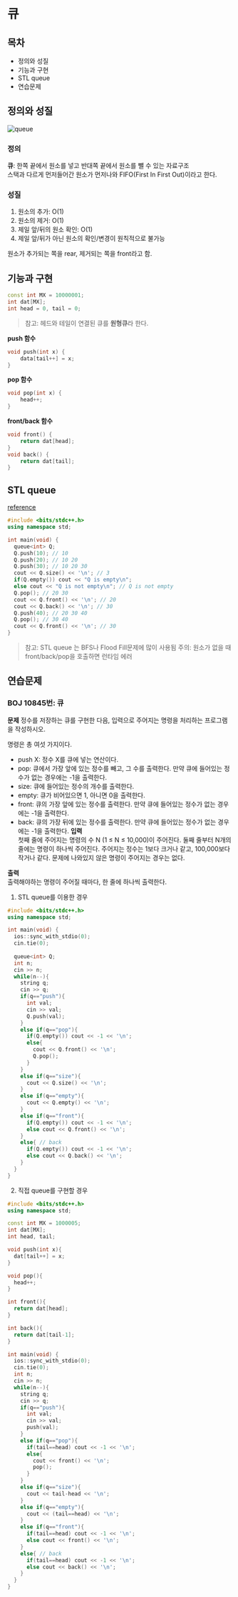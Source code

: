 # 큐
## 목차
- 정의와 성질
- 기능과 구현
- STL queue
- 연습문제

## 정의와 성질
<img alt="queue" src="queue.png" />   

### 정의
**큐**: 한쪽 끝에서 원소를 넣고 반대쪽 끝에서 원소를 뺄 수 있는 자료구조  
스택과 다르게 먼저들어간 원소가 먼저나와 FIFO(First In First Out)이라고 한다.

### 성질
1. 원소의 추가: O(1)
2. 원소의 제거: O(1)
3. 제일 앞/뒤의 원소 확인: O(1)
4. 제일 앞/뒤가 아닌 원소의 확인/변경이 원칙적으로 불가능

원소가 추가되는 쪽을 rear, 제거되는 쪽을 front라고 함.

## 기능과 구현

```cpp
const int MX = 10000001;
int dat[MX];
int head = 0, tail = 0;
```
>참고: 헤드와 테일이 연결된 큐를 **원형큐**라 한다.

**push 함수**
```cpp
void push(int x) {
	data[tail++] = x;
}
```

**pop 함수**
```cpp
void pop(int x) {
	head++;
}
```

**front/back 함수**
```cpp
void front() {
	return dat[head];
}
void back() {
	return dat[tail];
}
```

## STL queue
[reference](http://www.cplusplus.com/reference/queue/queue/)

```cpp
#include <bits/stdc++.h>
using namespace std;

int main(void) {
  queue<int> Q;
  Q.push(10); // 10
  Q.push(20); // 10 20
  Q.push(30); // 10 20 30
  cout << Q.size() << '\n'; // 3
  if(Q.empty()) cout << "Q is empty\n";
  else cout << "Q is not empty\n"; // Q is not empty
  Q.pop(); // 20 30
  cout << Q.front() << '\n'; // 20
  cout << Q.back() << '\n'; // 30
  Q.push(40); // 20 30 40
  Q.pop(); // 30 40
  cout << Q.front() << '\n'; // 30
}
```
>참고: STL queue	는 BFS나 Flood Fill문제에 많이 사용됨
>주의: 원소가 없을 때 front/back/pop을 호출하면 런타임 에러

## 연습문제
### BOJ 10845번: 큐
**문제**
정수를 저장하는 큐를 구현한 다음, 입력으로 주어지는 명령을 처리하는 프로그램을 작성하시오.

명령은 총 여섯 가지이다.

- push X: 정수 X를 큐에 넣는 연산이다.
- pop: 큐에서 가장 앞에 있는 정수를 빼고, 그 수를 출력한다. 만약 큐에 들어있는 정수가 없는 경우에는 -1을 출력한다.
- size: 큐에 들어있는 정수의 개수를 출력한다.
- empty: 큐가 비어있으면 1, 아니면 0을 출력한다.
- front: 큐의 가장 앞에 있는 정수를 출력한다. 만약 큐에 들어있는 정수가 없는 경우에는 -1을 출력한다.
- back: 큐의 가장 뒤에 있는 정수를 출력한다. 만약 큐에 들어있는 정수가 없는 경우에는 -1을 출력한다.
**입력**   
첫째 줄에 주어지는 명령의 수 N (1 ≤ N ≤ 10,000)이 주어진다. 둘째 줄부터 N개의 줄에는 명령이 하나씩 주어진다. 주어지는 정수는 1보다 크거나 같고, 100,000보다 작거나 같다. 문제에 나와있지 않은 명령이 주어지는 경우는 없다.  

**출력**   
출력해야하는 명령이 주어질 때마다, 한 줄에 하나씩 출력한다.  

1. STL queue를 이용한 경우
```cpp
#include <bits/stdc++.h>
using namespace std;

int main(void) {
  ios::sync_with_stdio(0);
  cin.tie(0);
  
  queue<int> Q;
  int n;
  cin >> n;
  while(n--){
    string q;
    cin >> q;
    if(q=="push"){
      int val;
      cin >> val;
      Q.push(val);
    }
    else if(q=="pop"){
      if(Q.empty()) cout << -1 << '\n';
      else{
        cout << Q.front() << '\n';
        Q.pop();
      }
    }
    else if(q=="size"){
      cout << Q.size() << '\n';
    }
    else if(q=="empty"){
      cout << Q.empty() << '\n';
    }    
    else if(q=="front"){
      if(Q.empty()) cout << -1 << '\n';
      else cout << Q.front() << '\n';
    }
    else{ // back
      if(Q.empty()) cout << -1 << '\n';
      else cout << Q.back() << '\n';
    }
  }
}
```

2. 직접 queue를 구현할 경우
```cpp
#include <bits/stdc++.h>
using namespace std;

const int MX = 1000005;
int dat[MX];
int head, tail;

void push(int x){
  dat[tail++] = x;
}

void pop(){
  head++;
}

int front(){
  return dat[head];
}

int back(){
  return dat[tail-1];
}

int main(void) {
  ios::sync_with_stdio(0);
  cin.tie(0);
  int n;
  cin >> n;
  while(n--){
    string q;
    cin >> q;
    if(q=="push"){
      int val;
      cin >> val;
      push(val);
    }
    else if(q=="pop"){
      if(tail==head) cout << -1 << '\n';
      else{
        cout << front() << '\n';
        pop();
      }
    }
    else if(q=="size"){
      cout << tail-head << '\n';
    }
    else if(q=="empty"){
      cout << (tail==head) << '\n';
    }    
    else if(q=="front"){
      if(tail==head) cout << -1 << '\n';
      else cout << front() << '\n';
    }
    else{ // back
      if(tail==head) cout << -1 << '\n';
      else cout << back() << '\n';
    }
  }
}
```